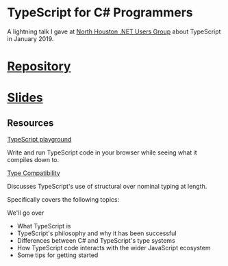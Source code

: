 # TypeScript for C# Programmers

A lightning talk I gave at [North Houston .NET Users Group](https://www.nhdnug.org/) about TypeScript in January 2019.

# [Repository](https://github.com/upvalue/talks/tree/master/january-2019-ts-talk)

# [Slides](dist/index.html)

## Resources

[TypeScript playground](http://www.typescriptlang.org/play/)

Write and run TypeScript code in your browser while seeing what it compiles down to.

[Type Compatibility](https://www.typescriptlang.org/docs/handbook/type-compatibility.html)

Discusses TypeScript's use of structural over nominal typing at length.

Specifically covers the following topics:

We'll go over 

- What TypeScript is
- TypeScript's philosophy and why it has been successful
- Differences between C# and TypeScript's type systems
- How TypeScript code interacts with the wider JavaScript ecosystem
- Some tips for getting started
